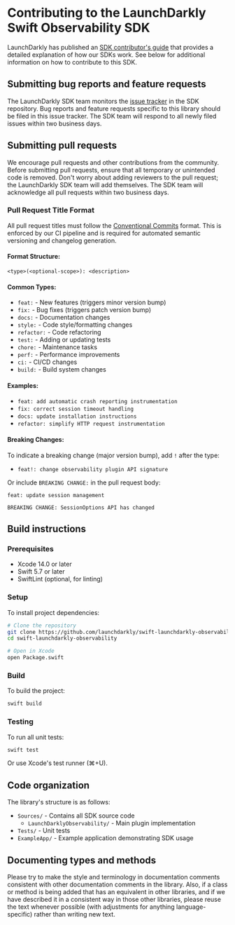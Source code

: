 # Contributing to the LaunchDarkly Swift Observability SDK

LaunchDarkly has published an [SDK contributor's guide](https://docs.launchdarkly.com/sdk/concepts/contributors-guide) that provides a detailed explanation of how our SDKs work. See below for additional information on how to contribute to this SDK.

## Submitting bug reports and feature requests

The LaunchDarkly SDK team monitors the [issue tracker](https://github.com/launchdarkly/swift-launchdarkly-observability/issues) in the SDK repository. Bug reports and feature requests specific to this library should be filed in this issue tracker. The SDK team will respond to all newly filed issues within two business days.

## Submitting pull requests

We encourage pull requests and other contributions from the community. Before submitting pull requests, ensure that all temporary or unintended code is removed. Don't worry about adding reviewers to the pull request; the LaunchDarkly SDK team will add themselves. The SDK team will acknowledge all pull requests within two business days.

### Pull Request Title Format

All pull request titles must follow the [Conventional Commits](https://www.conventionalcommits.org/) format. This is enforced by our CI pipeline and is required for automated semantic versioning and changelog generation.

#### Format Structure:
```
<type>(<optional-scope>): <description>
```

#### Common Types:
- `feat:` - New features (triggers minor version bump)
- `fix:` - Bug fixes (triggers patch version bump)
- `docs:` - Documentation changes
- `style:` - Code style/formatting changes
- `refactor:` - Code refactoring
- `test:` - Adding or updating tests
- `chore:` - Maintenance tasks
- `perf:` - Performance improvements
- `ci:` - CI/CD changes
- `build:` - Build system changes

#### Examples:
- `feat: add automatic crash reporting instrumentation`
- `fix: correct session timeout handling`
- `docs: update installation instructions`
- `refactor: simplify HTTP request instrumentation`

#### Breaking Changes:
To indicate a breaking change (major version bump), add `!` after the type:
- `feat!: change observability plugin API signature`

Or include `BREAKING CHANGE:` in the pull request body:
```
feat: update session management

BREAKING CHANGE: SessionOptions API has changed
```

## Build instructions

### Prerequisites

- Xcode 14.0 or later
- Swift 5.7 or later
- SwiftLint (optional, for linting)

### Setup

To install project dependencies:

```bash
# Clone the repository
git clone https://github.com/launchdarkly/swift-launchdarkly-observability.git
cd swift-launchdarkly-observability

# Open in Xcode
open Package.swift
```

### Build

To build the project:

```bash
swift build
```

### Testing

To run all unit tests:

```bash
swift test
```

Or use Xcode's test runner (⌘+U).

## Code organization

The library's structure is as follows:

* `Sources/` - Contains all SDK source code
  * `LaunchDarklyObservability/` - Main plugin implementation
* `Tests/` - Unit tests
* `ExampleApp/` - Example application demonstrating SDK usage

## Documenting types and methods

Please try to make the style and terminology in documentation comments consistent with other documentation comments in the library. Also, if a class or method is being added that has an equivalent in other libraries, and if we have described it in a consistent way in those other libraries, please reuse the text whenever possible (with adjustments for anything language-specific) rather than writing new text.
